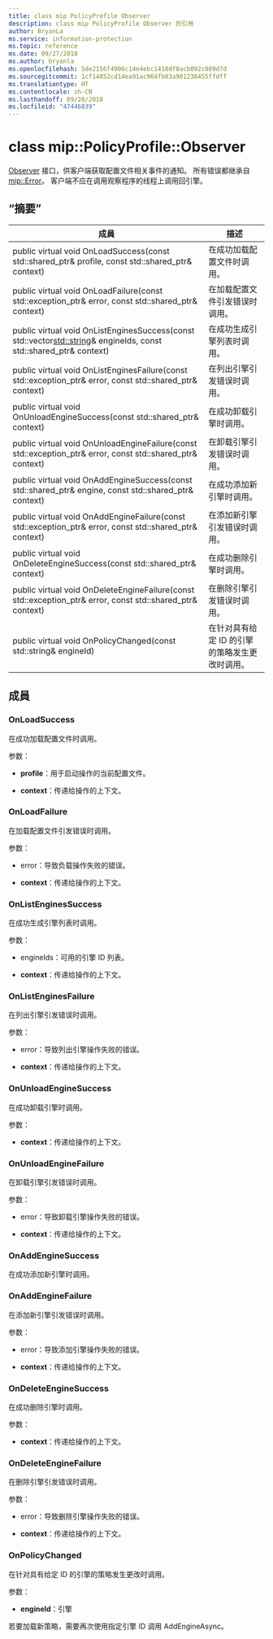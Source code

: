 ```yaml
---
title: class mip PolicyProfile Observer
description: class mip PolicyProfile Observer 的引用
author: BryanLa
ms.service: information-protection
ms.topic: reference
ms.date: 09/27/2018
ms.author: bryanla
ms.openlocfilehash: 5de2156f4906c14e4ebc1418df8acb092c089d7d
ms.sourcegitcommit: 1cf14852cd14ea91ac964fb03a901238455ffdff
ms.translationtype: HT
ms.contentlocale: zh-CN
ms.lasthandoff: 09/28/2018
ms.locfileid: "47446839"
---
```

# <a name="class-mippolicyprofileobserver"></a>class mip::PolicyProfile::Observer 
[Observer](class_mip_policyprofile_observer.md) 接口，供客户端获取配置文件相关事件的通知。
所有错误都继承自 [mip::Error](class_mip_error.md)。 客户端不应在调用观察程序的线程上调用回引擎。
  
## <a name="summary"></a>“摘要”
 成員                        | 描述                                
--------------------------------|---------------------------------------------
public virtual void OnLoadSuccess(const std::shared_ptr<PolicyProfile>& profile, const std::shared_ptr<void>& context)  |  在成功加载配置文件时调用。
public virtual void OnLoadFailure(const std::exception_ptr& error, const std::shared_ptr<void>& context)  |  在加载配置文件引发错误时调用。
public virtual void OnListEnginesSuccess(const std::vector<std::string>& engineIds, const std::shared_ptr<void>& context)  |  在成功生成引擎列表时调用。
public virtual void OnListEnginesFailure(const std::exception_ptr& error, const std::shared_ptr<void>& context)  |  在列出引擎引发错误时调用。
public virtual void OnUnloadEngineSuccess(const std::shared_ptr<void>& context)  |  在成功卸载引擎时调用。
public virtual void OnUnloadEngineFailure(const std::exception_ptr& error, const std::shared_ptr<void>& context)  |  在卸载引擎引发错误时调用。
public virtual void OnAddEngineSuccess(const std::shared_ptr<PolicyEngine>& engine, const std::shared_ptr<void>& context)  |  在成功添加新引擎时调用。
public virtual void OnAddEngineFailure(const std::exception_ptr& error, const std::shared_ptr<void>& context)  |  在添加新引擎引发错误时调用。
public virtual void OnDeleteEngineSuccess(const std::shared_ptr<void>& context)  |  在成功删除引擎时调用。
public virtual void OnDeleteEngineFailure(const std::exception_ptr& error, const std::shared_ptr<void>& context)  |  在删除引擎引发错误时调用。
 public virtual void OnPolicyChanged(const std::string& engineId)  |  在针对具有给定 ID 的引擎的策略发生更改时调用。
  
## <a name="members"></a>成員
  
### <a name="onloadsuccess"></a>OnLoadSuccess
在成功加载配置文件时调用。

参数：  
* **profile**：用于启动操作的当前配置文件。 


* **context**：传递给操作的上下文。


  
### <a name="onloadfailure"></a>OnLoadFailure
在加载配置文件引发错误时调用。

参数：  
* error：导致负载操作失败的错误。 


* **context**：传递给操作的上下文。


  
### <a name="onlistenginessuccess"></a>OnListEnginesSuccess
在成功生成引擎列表时调用。

参数：  
* engineIds：可用的引擎 ID 列表。 


* **context**：传递给操作的上下文。


  
### <a name="onlistenginesfailure"></a>OnListEnginesFailure
在列出引擎引发错误时调用。

参数：  
* error：导致列出引擎操作失败的错误。 


* **context**：传递给操作的上下文。


  
### <a name="onunloadenginesuccess"></a>OnUnloadEngineSuccess
在成功卸载引擎时调用。

参数：  
* **context**：传递给操作的上下文。


  
### <a name="onunloadenginefailure"></a>OnUnloadEngineFailure
在卸载引擎引发错误时调用。

参数：  
* error：导致卸载引擎操作失败的错误。 


* **context**：传递给操作的上下文。


  
### <a name="onaddenginesuccess"></a>OnAddEngineSuccess
在成功添加新引擎时调用。
  
### <a name="onaddenginefailure"></a>OnAddEngineFailure
在添加新引擎引发错误时调用。

参数：  
* error：导致添加引擎操作失败的错误。 


* **context**：传递给操作的上下文。


  
### <a name="ondeleteenginesuccess"></a>OnDeleteEngineSuccess
在成功删除引擎时调用。

参数：  
* **context**：传递给操作的上下文。


  
### <a name="ondeleteenginefailure"></a>OnDeleteEngineFailure
在删除引擎引发错误时调用。

参数：  
* error：导致删除引擎操作失败的错误。 


* **context**：传递给操作的上下文。


  
### <a name="onpolicychanged"></a>OnPolicyChanged
在针对具有给定 ID 的引擎的策略发生更改时调用。

参数：  
* **engineId**：引擎 


若要加载新策略，需要再次使用指定引擎 ID 调用 AddEngineAsync。